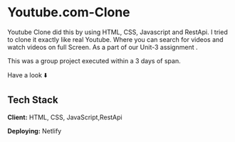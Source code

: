 # Youtube.com-Clone
Youtube Clone did this by using HTML, CSS, Javascript and RestApi. I tried to clone it exactly like real Youtube. Where you can search for videos and watch videos on full Screen.
 As a part of our Unit-3 assignment  .

This was a group project executed within a 3 days of span.


Have a look ⬇️



## Tech Stack

**Client:** HTML, CSS, JavaScript,RestApi

**Deploying:** Netlify


<img src="/Youtube/images/img1.png" alt="">